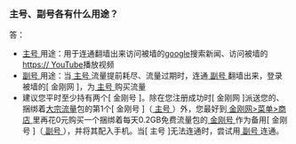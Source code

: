 ### 主号、副号各有什么用途？ 
答：
- [ 主号 ]()用途：用于连通翻墙出来访问被墙的[google](https://google.com)搜索新闻、访问被墙的[https:// YouTube](youtube.com)播放视频
- [ 副号 ]()用途：当[ 主号 ]()流量提前耗尽、流量过期时，连通[ 副号 ]()翻墙出来，登录被墙的[ 金刚网 ]，为[ 主号 ]()购买流量
- 建议您平时至少持有两个[ 金刚号 ]。除在您注册成功时[ 金刚网 ]派送您的、捆绑着[大宗流量]()包的第1个[ 金刚号 ]（[ 主号 ]()）外，您最好到[ 金刚网>菜单>商店 ]()里再花0元购买一个捆绑着每天0.2GB免费流量包的[ 金刚号 ]()作为备用[ 金刚号 ]（[ 副号 ]()），并将其配入手机。当[ 主号 ]无法连通时，尝试用[ 副号 ]()连通。

